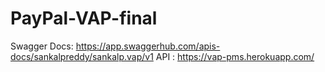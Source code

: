 # PayPal-VAP-final

Swagger Docs: https://app.swaggerhub.com/apis-docs/sankalpreddy/sankalp.vap/v1
API         : https://vap-pms.herokuapp.com/
